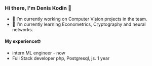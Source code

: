 ### Hi there, I'm Denis Kodin 👋


- 🔭 I’m currently working on Computer Vision projects in the team.
- 🌱 I’m currently learning Econometrics, Сryptography and neural networks.

#### My experience🤓
 - intern ML engineer - now
 - Full Stack developer php, Postgresql, js. 1 year

<!--
**kodinkod/kodinkod** is a ✨ _special_ ✨ repository because its `README.md` (this file) appears on your GitHub profile.

Here are some ideas to get you started:

- 🔭 I’m currently working on ...
- 🌱 I’m currently learning ...
- 👯 I’m looking to collaborate on ...
- 💬 Ask me about ...
- 📫 How to reach me: ...
- 😄 Pronouns: ...
- ⚡ Fun fact: ...
-->
